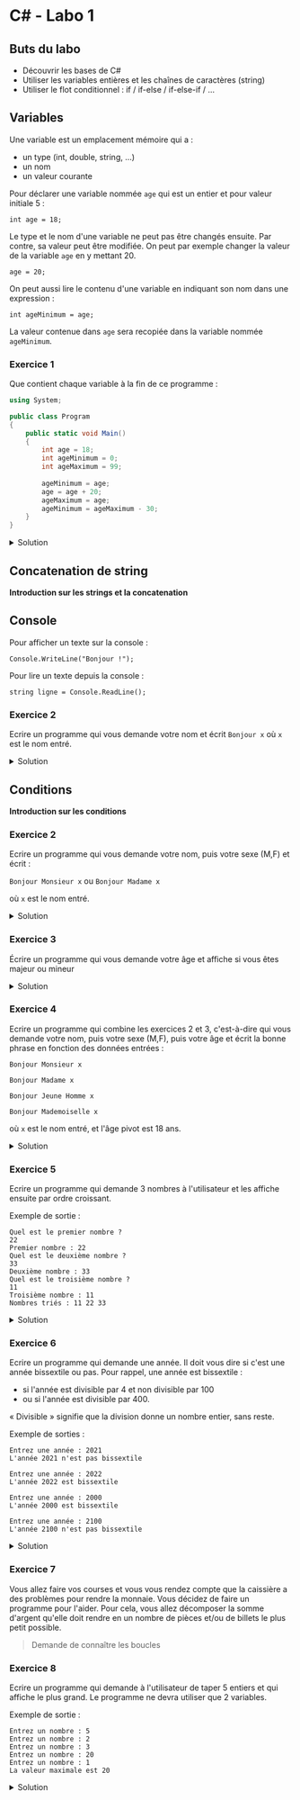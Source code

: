 # C# - Labo 1

## Buts du labo
- Découvrir les bases de C#
- Utiliser les variables entières et les chaînes de caractères (string)
- Utiliser le flot conditionnel : if / if-else / if-else-if / ...

## Variables

Une variable est un emplacement mémoire qui a :
- un type (int, double, string, ...)
- un nom
- un valeur courante

Pour déclarer une variable nommée ```age``` qui est un entier et pour valeur initiale 5 :
```
int age = 18;
```

Le type et le nom d'une variable ne peut pas être changés ensuite. Par contre, sa valeur peut être modifiée. On peut par exemple changer la valeur de la variable ```age``` en y mettant 20. 
```
age = 20;
```

On peut aussi lire le contenu d'une variable en indiquant son nom dans une expression :
```
int ageMinimum = age;
```
La valeur contenue dans ```age``` sera recopiée dans la variable nommée ```ageMinimum```.

### Exercice 1

Que contient chaque variable à la fin de ce programme :

```csharp
using System;

public class Program
{
	public static void Main()
	{
		int age = 18;
		int ageMinimum = 0;
		int ageMaximum = 99;
		
		ageMinimum = age;
		age = age + 20;
		ageMaximum = age;
		ageMinimum = ageMaximum - 30; 
	}
}
```

<details>
	<summary>Solution</summary>

```csharp
using System;

public class Program
{
	public static void Main()
	{
		int age = 18; 		// age contient 18
		int ageMinimum = 0; 	// age contient 18, ageMinimum contient 0
		int ageMaximum = 99; 	// age contient 18, ageMinimum contient 0, ageMaximum contient 0
		
		// on va copier la valeur contenue dans age dans la variable ageMinimum
		// attention : seule la valeur est copiée : ageMinimum n'est pas "liée" à age 
		ageMinimum = age;	// age contient 18, ageMinimum contient 18, ageMaximum contient 0
	
		// la partie à droite de l'égalité va d'abord être évaluée et le résultat sera placé dans age
		// 	-> age + 20 : on lit la valeur courante de age (18) et on y ajoute 20 : le résultat de l'évaluation de cette partie vaut 38
		//	-> age = 38 : on assigne à age la valeur 38
		age = age + 20;		// age contient 38, ageMinimum contient 18, ageMaximum contient 0
	
		// on copie la valeur courante de age (38) dans la variable ageMaximum
		ageMaximum = age;	// age contient 38, ageMinimum contient 18, ageMaximum contient 38
	
		// la partie à droite de l'égalité va d'abord être évaluée et le résultat sera placé dans ageMinimum
		// 	-> ageMaximum - 30 : on lit la valeur courante de ageMaximum (38) et on y retir 30 : le résultat de l'évaluation de cette partie vaut 8
		//	-> ageMinimum = 8 : on assigne à ageMinimum la valeur 8
		ageMinimum = ageMaximum - 30; // age contient 38, ageMinimum contient 8, ageMaximum contient 38
	}
}
```
</details>

## Concatenation de string

**Introduction sur les strings et la concatenation**

## Console

Pour afficher un texte sur la console :
```
Console.WriteLine("Bonjour !");
```

Pour lire un texte depuis la console :
```
string ligne = Console.ReadLine();
```

### Exercice 2

Ecrire un programme qui vous demande votre nom et écrit ```Bonjour x``` où ```x``` est le nom entré. 

<details>
	<summary>Solution</summary>

```csharp
using System;
					
public class Program
{
	public static void Main()
	{
		// affichage de la question sur la console
		Console.WriteLine("Quel est votre nom ?");
		
		// lecture du nom de l'utilisateur 
		string nom = Console.ReadLine();

		// affichage du message sur la console
		Console.WriteLine("Bonjour " + nom);
	}
}
```
</details>

## Conditions

**Introduction sur les conditions**

### Exercice 2

Ecrire un programme qui vous demande votre nom, puis votre sexe (M,F) et écrit :
   
   ```Bonjour Monsieur x```
   ou 
   ```Bonjour Madame x```

 où ```x``` est le nom entré.
 
<details>
	<summary>Solution</summary>

```csharp
using System;
					
public class Program
{
	public static void Main()
	{
		// affichage de la question sur la console
		Console.WriteLine("Quel est votre nom ?");
		
		// lecture du nom de l'utilisateur 
		string nom = Console.ReadLine();

		// affichage de la question sur la console
		Console.WriteLine("Quel est votre sexe (M/F) ?");

		// lecture du sexe de l'utilisateur 
		string sexe = Console.ReadLine();
		if (sexe == "M") {
			Console.WriteLine("Bonjour Monsieur " + nom);
		} else {
			Console.WriteLine("Bonjour Madame " + nom);
		}
	}
}
```
</details>


### Exercice 3

Écrire un programme qui vous demande votre âge et affiche si vous êtes majeur ou mineur

<details>
	<summary>Solution</summary>

```csharp
using System;

public class Program
{
	public static void Main()
	{
		// affichage de la question sur la console
		Console.WriteLine("Quel est votre âge ?");

		// lecture de l'entrée de l'utilisateur dans la variable line
		string line = Console.ReadLine();

		// transformation de la chaîne de caractères en entier
		int age = int.Parse(line);

		// si l'âge est plus grand ou égal à 18... 
		if (age >= 18) {
			// ... on affiche qu'il est majeur
			Console.WriteLine("Vous êtes majeur");
		} else {
			// ... sinon on affiche qu'il est mineur
			Console.WriteLine("Vous êtes mineur");
		}
	}
}
```
</details>


### Exercice 4

Ecrire un programme qui combine les exercices 2 et 3, c'est-à-dire qui vous demande votre nom, puis votre sexe (M,F), puis votre âge et écrit la bonne phrase en fonction des données entrées :

```
Bonjour Monsieur x

Bonjour Madame x

Bonjour Jeune Homme x

Bonjour Mademoiselle x
```

où ```x``` est le nom entré, et l'âge pivot est 18 ans.

<details>
	<summary>Solution</summary>

```csharp
using System;

public class Program
{
	public static void Main()
	{
		// affichage de la question sur la console
		Console.WriteLine("Quel est votre nom ?");
		
		// lecture du nom de l'utilisateur 
		string nom = Console.ReadLine();

		// affichage de la question sur la console
		Console.WriteLine("Quel est votre sexe (M/F) ?");

		// lecture du sexe de l'utilisateur 
		string sexe = Console.ReadLine();
		
		// affichage de la question sur la console
		Console.WriteLine("Quel est votre âge ?");

		// lecture de l'entrée de l'utilisateur dans la variable line
		string line = Console.ReadLine();

		// transformation de la chaîne de caractères en entier
		int age = int.Parse(line);

		// si l'âge est plus grand ou égal à 18... 
		if (age >= 18) {
			// ... et que c'est un homme
			if (sexe == "M") {
				Console.WriteLine("Bonjour Monsieur " + nom);
			} else {
				// ... et que c'est une femme
				Console.WriteLine("Bonjour Madame " + nom);
			}
		} else {
			// ... et que c'est un homme
			if (sexe == "M") {
				Console.WriteLine("Bonjour Jeune Homme " + nom);
			} else {
				// ... et que c'est une femme
				Console.WriteLine("Bonjour Mademoiselle " + nom);
			}
		}
	}
}
```
</details>

### Exercice 5

Ecrire un programme qui demande 3 nombres à l'utilisateur et les affiche ensuite par ordre croissant.

Exemple de sortie :

```
Quel est le premier nombre ?
22
Premier nombre : 22
Quel est le deuxième nombre ?
33
Deuxième nombre : 33
Quel est le troisième nombre ?
11
Troisième nombre : 11
Nombres triés : 11 22 33
```

<details>
	<summary>Solution</summary>

```csharp
using System;

public class Program
{
	public static void Main()
	{
		int a, b, c;

		// affichage de la question sur la console
		Console.WriteLine("Quel est le premier nombre ?");		
		
		// lecture, transformation de la chaîne de caractères en entier et assignation dans a
		int.TryParse(Console.ReadLine(), out a);
		
		// affichage de l'entier lu
		Console.WriteLine("Premier nombre : " + a);		

		// affichage de la question sur la console
		Console.WriteLine("Quel est le deuxième nombre ?");		
		
		// lecture, transformation de la chaîne de caractères en entier et assignation dans b
		int.TryParse(Console.ReadLine(), out b);
		
		// affichage de l'entier lu
		Console.WriteLine("Deuxième nombre : " + b);		
		
		// affichage de la question sur la console
		Console.WriteLine("Quel est le troisième nombre ?");		
		
		// lecture, transformation de la chaîne de caractères en entier et assignation dans c
		int.TryParse(Console.ReadLine(), out c);
		
		// affichage de l'entier lu
		Console.WriteLine("Troisième nombre : " + c);
		
		// affichage du début de la ligne (le Write n'écrit pas de retour à la ligne)
		Console.Write("Nombres triés : ");

		if (a < b) {
			// a < b
			if (b < c) {
				// a < b && b < c, donc a < b < c
				Console.WriteLine("{0} {1} {2}", a, b, c); 
			} else {
				// b >= c
				if (a < c) {
					// a < b && a < c && c <= b, donc a < c <= b
					Console.WriteLine("{0} {1} {2}", a, c, b); 
				} else {
					// a < b && c <= a && c <= b, donc c <= a < b
					Console.WriteLine("{0} {1} {2}", c, a, b); 
				}
			}
		} else {
			// b <= a
			if (c < b) {
				// b <= a && c < b, donc c < b <= a
				Console.WriteLine("{0} {1} {2}", c, b, a); 
			} else {
				// b <= a && b <= c
				if (a < c) {
					// b <= a && b <= c && a < c, donc b <= a < c
					Console.WriteLine("{0} {1} {2}", b, a, c); 
				} else {
					// b <= a && b <= c && a >= c, donc b <= c <= a
					Console.WriteLine("{0} {1} {2}", b, c, a); 
				}
			}
		}		
	}
}
```
</details>

### Exercice 6

Ecrire un programme qui demande une année. Il doit vous dire si c'est une année bissextile ou pas. Pour rappel, une année est bissextile :
- si l'année est divisible par 4 et non divisible par 100
- ou si l'année est divisible par 400.
	
« Divisible » signifie que la division donne un nombre entier, sans reste.

Exemple de sorties :
	
```
Entrez une année : 2021
L'année 2021 n'est pas bissextile
```
```
Entrez une année : 2022
L'année 2022 est bissextile
```
```
Entrez une année : 2000
L'année 2000 est bissextile
```
```
Entrez une année : 2100
L'année 2100 n'est pas bissextile
```

<details>
	<summary>Solution</summary>

```csharp
using System;

public class Program
{
	public static void Main()
	{
		int annee;

		// affichage de la question sur la console
		Console.Write("Entrez une année : ");		
		
		// lecture, transformation de la chaîne de caractères en entier et assignation dans annee
		int.TryParse(Console.ReadLine(), out annee);
		
		// (si annee est divisible par 4 et pas par 100) ou (si annee est divisible par 400)
		if ((annee % 4 == 0 && annee % 100 != 0) || (annee % 400 == 0)) {
			// On affiche que cette année est bissextile
			Console.WriteLine("L'année {0} est bissextile", annee);
		} else {
			// On affiche que cette année n'est pas bissextile
			Console.WriteLine("L'année {0} n'est pas bissextile", annee);
		}
	}
}
```
</details>
	
### Exercice 7

Vous allez faire vos courses et vous vous rendez compte que la caissière a des problèmes pour rendre la monnaie. Vous décidez de faire un programme pour l'aider. Pour cela, vous allez décomposer la somme d'argent qu'elle doit rendre en un nombre de pièces et/ou de billets le plus petit possible.

> Demande de connaître les boucles
 
### Exercice 8

Ecrire un programme qui demande à l'utilisateur de taper 5 entiers et qui affiche le plus grand. Le programme ne devra utiliser que 2 variables.

Exemple de sortie :
```
Entrez un nombre : 5
Entrez un nombre : 2
Entrez un nombre : 3
Entrez un nombre : 20
Entrez un nombre : 1
La valeur maximale est 20
```
	
<details>
	<summary>Solution</summary>
	
```csharp
using System;

public class Program
{
	public static void Main()
	{
		// Déclaration et initialisation de la variable qui contiendra le maximum
		int max = int.MinValue;

		// Déclaration de la variable qui contiendra le dernier nombre entré
		int last;
		
		// Affichage de la question
		Console.Write("Entrez un nombre : ");
		
		// Lecture du nombre
		int.TryParse(Console.ReadLine(), out last);
		
		// Si le nombre lu est plus grand que la valeur contenue dans max, alors on remplace...
		if (last > max) {
			// ... alors on remplace le max par cette valeur
			max = last;
		}
		
		// puis idem 4 fois

		Console.Write("Entrez un nombre : ");
		int.TryParse(Console.ReadLine(), out last);
		
		if (last > max) {
			max = last;
		}
		Console.Write("Entrez un nombre : ");
		int.TryParse(Console.ReadLine(), out last);
		
		if (last > max) {
			max = last;
		}
		
		Console.Write("Entrez un nombre : ");
		int.TryParse(Console.ReadLine(), out last);
		
		if (last > max) {
			max = last;
		}
		
		Console.Write("Entrez un nombre : ");
		int.TryParse(Console.ReadLine(), out last);
		
		if (last > max) {
			max = last;
		}
		
		// Affichage de la valeur maximale
		Console.WriteLine("La valeur maximale est {0}", max);
		
	}
}
```
</details>
